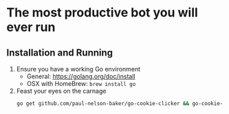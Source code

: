 # The most productive bot you will ever run

## Installation and Running

1. Ensure you have a working Go environment
    * General: https://golang.org/doc/install
    * OSX with HomeBrew: `brew install go`
2. Feast your eyes on the carnage 
    ```bash
    go get github.com/paul-nelson-baker/go-cookie-clicker && go-cookie-clicker
    ```
